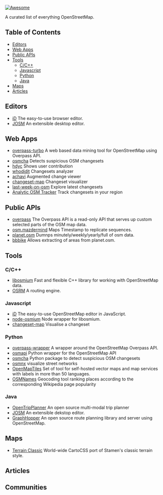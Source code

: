 [![Awesome](https://cdn.rawgit.com/sindresorhus/awesome/d7305f38d29fed78fa85652e3a63e154dd8e8829/media/badge.svg)](https://github.com/sindresorhus/awesome)

A curated list of everything OpenStreetMap.

## Table of Contents

* [Editors](#editors)
* [Web Apps](#web-apps)
* [Public APIs](#public-apis)
* [Tools](#tools)
    * [C/C++](#cc)
    * [Javascript](#javascript)
    * [Python](#python)
    * [Java](#java)
* [Maps](#maps)
* [Articles](#articles)


## Editors

- [iD](http://www.openstreetmap.org/edit?editor=id) The easy-to-use browser editor.
- [JOSM](https://josm.openstreetmap.de) An extensible desktop editor.

## Web Apps

- [overpass-turbo](http://overpass-turbo.eu) A web based data mining tool for OpenStreetMap using Overpass API.
- [osmcha](https://osmcha.mapbox.com) Detects suspicious OSM changesets
- [hdyc](http://hdyc.neis-one.org) Shows user contribution
- [whodidit](http://zverik.osm.rambler.ru/whodidit/) Changesets analyzer
- [achavi](https://overpass-api.de/achavi/) Augmented change viewer
- [changeset-map](http://osmlab.github.io/changeset-map/) Changeset visualizer
- [last-week-on-osm](https://tyrasd.github.io/latest-changes/#2/15.0/-15.0) Explore latest changesets
- [Analytic OSM Tracker](https://github.com/MichaelVL/osm-analytic-tracker) Track changesets in your region

## Public APIs

- [overpass](http://overpass-api.de) The Overpass API is a read-only API that serves up custom selected parts of the OSM map data.
- [osm.mazdermind](https://osm.mazdermind.de/replicate-sequences/) Maps Timestamp to replicate sequences.
- [planet.osm](http://planet.osm.org) Dumnps minutely/weekly/yearly/full of osm data.
- [bbbike](https://extract.bbbike.org) Allows extracting of areas from planet.osm.

## Tools

### C/C++
- [libosmium](https://github.com/osmcode/libosmium) Fast and flexible C++ library for working with OpenStreetMap data.
- [OSRM](https://github.com/Project-OSRM/osrm-backend)  A routing engine.

### Javascript
- [iD](https://github.com/openstreetmap/iD) The easy-to-use OpenStreetMap editor in JavaScript.
- [node-osmium](https://github.com/osmcode/node-osmium) Node wrapper for libosmium.
- [changeset-map](https://github.com/osmlab/changeset-map) Visualise a changeset

### Python
- [overpass-wrapper](https://github.com/mvexel/overpass-api-python-wrapper) A wrapper around the OpenStreetMap Overpass API.
- [osmapi](https://github.com/metaodi/osmapi) Python wrapper for the OpenStreetMap API
- [osmcha](https://github.com/willemarcel/osmcha) Python package to detect suspicious OSM changesets
- [osmnx](https://github.com/gboeing/osmnx) visualize street networks
- [OpenMapTiles](https://openmaptiles.org/) Set of tool for self-hosted vector maps and map services with labels in more than 50 languages.
- [OSMNames](http://osmnames.org/) Geocoding tool ranking places according to the corresponding Wikipedia page popularity
### Java
- [OpenTripPlanner](https://github.com/opentripplanner/OpenTripPlanner) An open source multi-modal trip planner
- [JOSM](https://josm.openstreetmap.de) An extensible dekstop editor.
- [GraphHopper](https://github.com/graphhopper/graphhopper) An open source route planning library and server using OpenStreetMap.

## Maps
- [Terrain Classic](https://github.com/stamen/terrain-classic) World-wide CartoCSS port of Stamen's classic terrain style.

## Articles

## Communities
